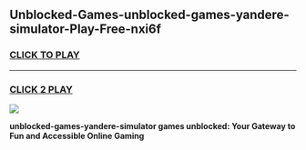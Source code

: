 
## Unblocked-Games-unblocked-games-yandere-simulator-Play-Free-nxi6f
<h3>
<a href="https://premium76.site?title=unblocked-games-yandere-simulator&ref=17A">CLICK TO PLAY</a></h3>
<hr>

<h3>
<a href="https://premium76.site?title=unblocked-games-yandere-simulator&ref=17A">CLICK 2 PLAY</a>
  
</h3>

<a href="https://premium76.site?title=unblocked-games-yandere-simulator&ref=17A"><img src="https://clearcache.store/games.png"></a>


**unblocked-games-yandere-simulator games unblocked: Your Gateway to Fun and Accessible Online Gaming**
